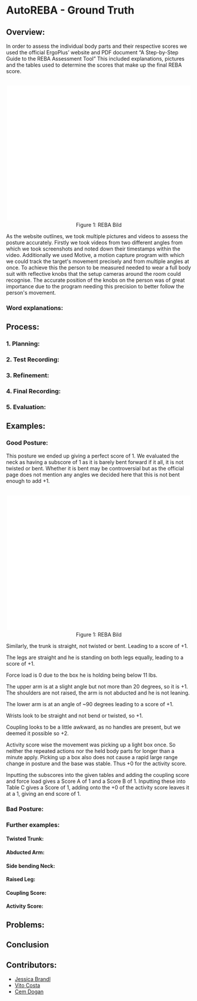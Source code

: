 # AutoREBA - Ground Truth

## Overview:
In order to assess the individual body parts and their respective scores we used the official ErgoPlus’ website and PDF document “A Step-by-Step Guide to the REBA Assessment Tool” 
This included explanations, pictures and the tables used to determine the scores that make up the final REBA score. 
<p align="center">
  <br>
  <img src="./Images/Ground_Truth/leeresImage.png" alt="leeresImage.png" width="500" />
  <br>
  Figure 1: REBA Bild
</p>

As the website outlines, we took multiple pictures and videos to assess the posture accurately. 
Firstly we took videos from two different angles from which we took screenshots and noted down their timestamps within the video. 
Additionally we used Motive, a motion capture program with which we could track the target's movement precisely and from multiple angles at once. To achieve this the person to be measured needed to wear a full body suit with reflective knobs that the setup cameras around the room could recognise. The accurate position of the knobs on the person was of great importance due to the program needing this precision to better follow the person's movement. 

### Word explanations:

## Process:

### 1. Planning:

### 2. Test Recording:

### 3. Refinement:

### 4. Final Recording:

### 5. Evaluation:

## Examples:

### Good Posture:

This posture we ended up giving a perfect score of 1. We evaluated the neck as having a subscore of 1 as it is barely bent forward if it all, it is not twisted or bent. Whether it is bent may be controversial but as the official page does not mention any angles we decided here that this is not bent enough to add +1. 
<p align="center">
  <br>
  <img src="./Images/Ground_Truth/leeresImage.png" alt="leeresImage.png" width="500" />
  <br>
  Figure 1: REBA Bild
</p>
Similarly, the trunk is straight, not twisted or bent. Leading to a score of +1. 

The legs are straight and he is standing on both legs equally, leading to a score of +1.

Force load is 0 due to the box he is holding being below 11 lbs. 

The upper arm is at a slight angle but not more than 20 degrees, so it is +1. The shoulders are not raised, the arm is not abducted and he is not leaning. 

The lower arm is at an angle of ~90 degrees leading to a score of +1. 

Wrists look to be straight and not bend or twisted, so +1. 

Coupling looks to be a little awkward, as no handles are present, but we deemed it possible so +2. 

Activity score wise the movement was picking up a light box once. So neither the repeated actions nor the held body parts for longer than a minute apply. 
Picking up a box also does not cause a rapid large range change in posture and the base was stable. Thus +0 for the activity score. 

Inputting the subscores into the given tables and adding the coupling score and force load gives a Score A of 1 and a Score B of 1. Inputting these into Table C gives a Score of 1, adding onto the +0 of the activity score leaves it at a 1, giving an end score of 1.

### Bad Posture:

### Further examples:
#### Twisted Trunk:
#### Abducted Arm:
#### Side bending Neck:
#### Raised Leg:
#### Coupling Score:
#### Activity Score:

## Problems:

## Conclusion

## Contributors:
- [Jessica Brandl](https://github.com/JessBrandl)
- [Vito Costa](https://github.com/VitoCostaaa)
- [Cem Dogan](https://github.com/DoganCem)
